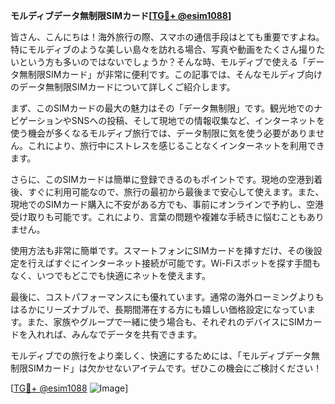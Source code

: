 **モルディブデータ無制限SIMカード[[TG💪+ @esim1088](https://t.me/s/esim1088)]**

皆さん、こんにちは！海外旅行の際、スマホの通信手段はとても重要ですよね。特にモルディブのような美しい島々を訪れる場合、写真や動画をたくさん撮りたいという方も多いのではないでしょうか？そんな時、モルディブで使える「データ無制限SIMカード」が非常に便利です。この記事では、そんなモルディブ向けのデータ無制限SIMカードについて詳しくご紹介します。

まず、このSIMカードの最大の魅力はその「データ無制限」です。観光地でのナビゲーションやSNSへの投稿、そして現地での情報収集など、インターネットを使う機会が多くなるモルディブ旅行では、データ制限に気を使う必要がありません。これにより、旅行中にストレスを感じることなくインターネットを利用できます。

さらに、このSIMカードは簡単に登録できるのもポイントです。現地の空港到着後、すぐに利用可能なので、旅行の最初から最後まで安心して使えます。また、現地でのSIMカード購入に不安がある方でも、事前にオンラインで予約し、空港受け取りも可能です。これにより、言葉の問題や複雑な手続きに悩むこともありません。

使用方法も非常に簡単です。スマートフォンにSIMカードを挿すだけ、その後設定を行えばすぐにインターネット接続が可能です。Wi-Fiスポットを探す手間もなく、いつでもどこでも快適にネットを使えます。

最後に、コストパフォーマンスにも優れています。通常の海外ローミングよりもはるかにリーズナブルで、長期間滞在する方にも嬉しい価格設定になっています。また、家族やグループで一緒に使う場合も、それぞれのデバイスにSIMカードを入れれば、みんなでデータを共有できます。

モルディブでの旅行をより楽しく、快適にするためには、「モルディブデータ無制限SIMカード」は欠かせないアイテムです。ぜひこの機会にご検討ください！

[[TG💪+ @esim1088](https://t.me/s/esim1088) ![Image](https://i.postimg.cc/Y0z9fWf4/image.png)]